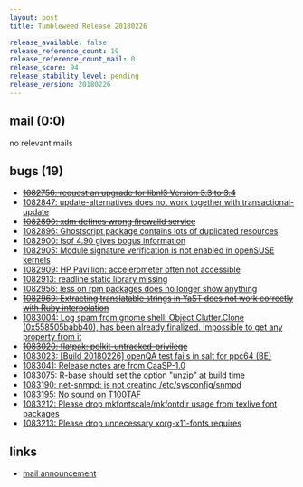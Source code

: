 ```yaml
---
layout: post
title: Tumbleweed Release 20180226

release_available: false
release_reference_count: 19
release_reference_count_mail: 0
release_score: 94
release_stability_level: pending
release_version: 20180226
---
```


## mail (0:0)

no relevant mails

## bugs (19)

<!--more-->

- ~~[1082756: request an upgrade for libnl3 Version 3.3 to 3.4](https://bugzilla.opensuse.org/show_bug.cgi?id=1082756)~~
- [1082847: update-alternatives does not work together with transactional-update](https://bugzilla.opensuse.org/show_bug.cgi?id=1082847)
- ~~[1082890: xdm defines wrong firewalld service](https://bugzilla.opensuse.org/show_bug.cgi?id=1082890)~~
- [1082896: Ghostscript package contains lots of duplicated resources](https://bugzilla.opensuse.org/show_bug.cgi?id=1082896)
- [1082900: lsof 4.90 gives bogus information](https://bugzilla.opensuse.org/show_bug.cgi?id=1082900)
- [1082905: Module signature verification is not enabled in openSUSE kernels](https://bugzilla.opensuse.org/show_bug.cgi?id=1082905)
- [1082909: HP Pavillion: accelerometer often not accessible](https://bugzilla.opensuse.org/show_bug.cgi?id=1082909)
- [1082913: readline static library missing](https://bugzilla.opensuse.org/show_bug.cgi?id=1082913)
- [1082956: less on rpm packages does no longer show anything](https://bugzilla.opensuse.org/show_bug.cgi?id=1082956)
- ~~[1082969: Extracting translatable strings in YaST does not work correctly with Ruby interpolation](https://bugzilla.opensuse.org/show_bug.cgi?id=1082969)~~
- [1083004: Log spam from gnome shell: Object Clutter.Clone (0x558505babb40), has been already finalized. Impossible to get any property from it](https://bugzilla.opensuse.org/show_bug.cgi?id=1083004)
- ~~[1083020: flatpak: polkit-untracked-privilege](https://bugzilla.opensuse.org/show_bug.cgi?id=1083020)~~
- [1083023: [Build 20180226] openQA test fails in salt  for ppc64 (BE)](https://bugzilla.opensuse.org/show_bug.cgi?id=1083023)
- [1083041: Release notes are from CaaSP-1.0](https://bugzilla.opensuse.org/show_bug.cgi?id=1083041)
- [1083075: R-base should set the option "unzip" at build time](https://bugzilla.opensuse.org/show_bug.cgi?id=1083075)
- [1083190: net-snmpd: is not creating /etc/sysconfig/snmpd](https://bugzilla.opensuse.org/show_bug.cgi?id=1083190)
- [1083195: No sound on T100TAF](https://bugzilla.opensuse.org/show_bug.cgi?id=1083195)
- [1083212: Please drop mkfontscale/mkfontdir usage from texlive font packages](https://bugzilla.opensuse.org/show_bug.cgi?id=1083212)
- [1083213: Please drop unnecessary xorg-x11-fonts requires](https://bugzilla.opensuse.org/show_bug.cgi?id=1083213)



## links

- [mail announcement](https://lists.opensuse.org/opensuse-factory/2018-02/msg01172.html)

